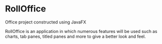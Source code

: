 # RollOffice
Office project constructed using JavaFX

  RollOffice is an application in which numerous features will be used such as 
charts, tab panes, titled panes and more to give a better look and feel.
